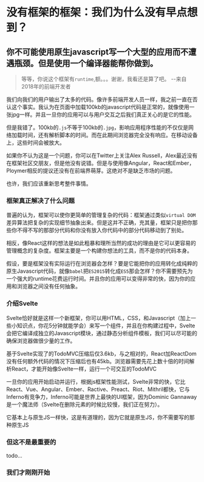 # 没有框架的框架：我们为什么没有早点想到？

## 你不可能使用原生javascript写一个大型的应用而不遭遇瓶颈。但是使用一个编译器能帮你做到。

> 等等，你说这个框架有`runtime`,额。。。谢谢，我看还是算了吧。     --来自2018年的前端开发者

我们向我们的用户输出了太多的代码。像许多前端开发人员一样，我之前一直在否认这个事实。我认为在页面中加载100kb的javascript代码是正常的，就像使用一张jpg一样。并且一旦你的应用可以与用户交互之后我们真正关心的是它的性能。

但是我错了。100kb的`.js`不等于100kb的`.jpg`，影响应用程序性能的不仅仅是网络加载时间，还有解析脚本的时间。而在此期间浏览器完全没有响应。在移动设备上，这些时间会被放大。

如果你不认为这是一个问题，你可以在Twitter上关注Alex Russell，Alex最近没有在框架社区交朋友，但是他没有说错。但是与使用像Angular，React和Ember，Ploymer相反的提议还没有在前端界萌芽。这绝对不是缺乏市场的问题。

也许，我们应该重新思考整件事情。

### 框架真正解决了什么问题

普遍的认为，框架可以使你更简单的管理复杂的代码：框架通过类似`virtual DOM`差异算法把复杂的实现细节抽象出来。但是这并不正确，充其量，框架只是把你那些你不得不写的那部分代码和你没有放入你代码中的部分代码移动到了别处。

相反，像React这样的想法是如此粗暴和理所当然的成功的理由是它可以更容易的管理概念的复杂度。框架主要是一个构建你想法的工具，而不是你的代码本身。

假设，要是框架没有实际运行在浏览器会怎样？要是它能把你的应用转化成纯粹的原生Javascript代码，就像`babel`把`ES2015`转化成`ES5`那会怎样？你不需要预先为一个强大的runtime花费运行时间。并且你的应用可以变得非常的快，因为你的应用和浏览器之间没有任何抽象。

### 介绍Svelte

Svelte恰好就是这样一个新框架，你可以用HTML，CSS，和Javascript（加上一些小知识点，你花5分钟就能学会）来写一个组件，并且在你构建过程中，Svelte会把它编译成独立的Javascript模块，通过静态分析组件模板，我们可以尽可能的确保浏览器做很少量的工作。

基于Svelte实现了的TodoMVC压缩后仅3.6kb，与之相对的，React加ReactDom没有任何额外代码的情况下压缩后也有45kb。浏览器需要先花上数十倍的时间解析React，才能开始像Svelte一样，运行一个可交互的TodoMVC

一旦你的应用开始启动并运行，根据js框架性能测试，Svelte非常的快，它比React、Vue、Angular、Ember、Ractive、Preact、Riot、Mithril都快，它与Inferno有竞争力，Inferno可能是世界上最快的UI框架，因为Dominic Gannaway是一个魔法师（Svelte在删除元素的时候比较慢，我们正在努力）。

它基本上与原生JS一样快，这是有道理的，因为它就是原生JS，你不需要写的那种原生JS

### 但这不是最重要的

todo...

### 我们才刚刚开始


